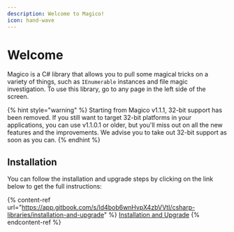 ```yaml
---
description: Welcome to Magico!
icon: hand-wave
---
```


# Welcome

Magico is a C# library that allows you to pull some magical tricks on a variety of things, such as `IEnumerable` instances and file magic investigation. To use this library, go to any page in the left side of the screen.

{% hint style="warning" %}
Starting from Magico v1.1.1, 32-bit support has been removed. If you still want to target 32-bit platforms in your applications, you can use v1.1.0.1 or older, but you'll miss out on all the new features and the improvements. We advise you to take out 32-bit support as soon as you can.
{% endhint %}

## Installation

You can follow the installation and upgrade steps by clicking on the link below to get the full instructions:

{% content-ref url="https://app.gitbook.com/s/Id4bob6wnHvpX4zbVVtI/csharp-libraries/installation-and-upgrade" %}
[Installation and Upgrade](https://app.gitbook.com/s/Id4bob6wnHvpX4zbVVtI/csharp-libraries/installation-and-upgrade)
{% endcontent-ref %}
